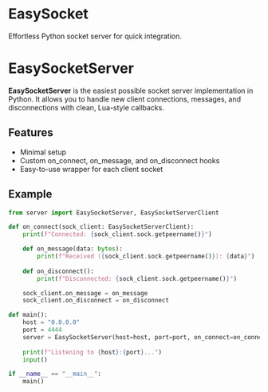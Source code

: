 # EasySocket
Effortless Python socket server for quick integration.

# EasySocketServer
**EasySocketServer** is the easiest possible socket server implementation in Python. It allows you to handle new client connections, messages, and disconnections with clean, Lua-style callbacks.

## Features
- Minimal setup
- Custom on_connect, on_message, and on_disconnect hooks
- Easy-to-use wrapper for each client socket

## Example
```python
from server import EasySocketServer, EasySocketServerClient

def on_connect(sock_client: EasySocketServerClient):
    print(f"Connected: {sock_client.sock.getpeername()}")

    def on_message(data: bytes):
        print(f"Received ({sock_client.sock.getpeername()}): {data}")
    
    def on_disconnect():
        print(f"Disconnected: {sock_client.sock.getpeername()}")

    sock_client.on_message = on_message
    sock_client.on_disconnect = on_disconnect

def main():
    host = "0.0.0.0"
    port = 4444
    server = EasySocketServer(host=host, port=port, on_connect=on_connect)
    
    print(f"Listening to {host}:{port}...")
    input()

if __name__ == "__main__":
    main()
```
